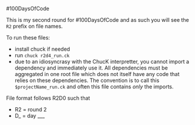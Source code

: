 #100DaysOfCode

This is my second round for #100DaysOfCode and as such you will see the `R2` prefix on file names.

To run these files:

- install chuck if needed
- run `chuck r2d4_run.ck`
- due to an idiosyncrasy with the ChucK interpretter, you cannot import a dependency and immediately use it. All dependencies must be aggregated in one root file which does not itself have any code that relies on these dependencies. The convention is to call this `$projectName_run.ck` and often this file contains _only_ the imports.

File format follows R2D0 such that

- R2 = round 2
- D\_ = day \_\_\_
